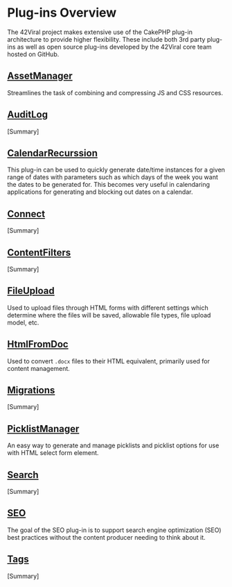 # Plug-ins Overview

The 42Viral project makes extensive use of the CakePHP plug-in architecture to provide higher flexibility. These include
both 3rd party plug-ins as well as open source plug-ins developed by the 42Viral core team hosted on GitHub.

## [AssetManager](/docs/developer-plugins-asset_manager)
Streamlines the task of combining and compressing JS and CSS resources.

## [AuditLog](/docs/developer-plugins-audit_log)
[Summary]

## [CalendarRecurssion](/docs/developer-plugins-calendar_recurssion)
This plug-in can be used to quickly generate date/time instances for a given range of dates with parameters such as
which days of the week you want the dates to be generated for. This becomes very useful in calendaring applications
for generating and blocking out dates on a calendar.

## [Connect](/docs/developer-plugins-connect)
[Summary]

## [ContentFilters](/docs/developer-plugins-content_filters)
[Summary]

## [FileUpload](/docs/developer-plugins-file_upload)
Used to upload files through HTML forms with different settings which determine where the files will be saved, allowable
file types, file upload model, etc.

## [HtmlFromDoc](/docs/developer-plugins-html_from_doc)
Used to convert `.docx` files to their HTML equivalent, primarily used for content management.

## [Migrations](/docs/developer-plugins-migrations)
[Summary]

## [PicklistManager](/docs/developer-plugins-picklist_manager)
An easy way to generate and manage picklists and picklist options for use with HTML select form element.

## [Search](/docs/developer-plugins-search)
[Summary]

## [SEO](/docs/developer-plugins-seo)
The goal of the SEO plug-in is to support search engine optimization (SEO) best practices without the content producer
needing to think about it.

## [Tags](/docs/developer-plugins-tags)
[Summary]